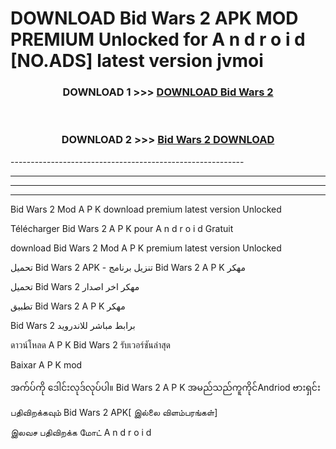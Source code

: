 # DOWNLOAD Bid Wars 2  APK MOD PREMIUM Unlocked for A n d r o i d [NO.ADS] latest version jvmoi 



<div align="center">

<h3>DOWNLOAD 1 >>> <a href="https://getmod2.web.app/?judul=Bid Wars 2 ">DOWNLOAD Bid Wars 2 </a></h3><br>

<h3>DOWNLOAD 2 >>> <a href="https://getmod2.web.app/?judul=Bid Wars 2 ">Bid Wars 2  DOWNLOAD </a></h3>

</div>
----------------------------------------------------------

----------------------------------------------------------

----------------------------------------------------------

----------------------------------------------------------

Bid Wars 2  Mod A P K download premium latest version Unlocked

Télécharger Bid Wars 2  A P K pour A n d r o i d Gratuit

download Bid Wars 2  Mod A P K premium latest version Unlocked

تحميل Bid Wars 2  APK - تنزيل برنامج Bid Wars 2  A P K مهكر

تحميل Bid Wars 2  مهكر اخر اصدار

تطبيق Bid Wars 2  A P K مهكر

Bid Wars 2  برابط مباشر للاندرويد

ดาวน์โหลด A P K Bid Wars 2  รับเวอร์ชันล่าสุด

Baixar A P K mod

အက်ပ်ကို ဒေါင်းလုဒ်လုပ်ပါ။ Bid Wars 2  A P K အမည်သည်ကူကိုင်Andriod ဗားရှင်း

பதிவிறக்கவும் Bid Wars 2  APK[ இல்லை விளம்பரங்கள்] 
 
இலவச பதிவிறக்க மோட் A n d r o i d



